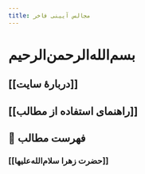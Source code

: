 ```yaml
---
title: مجالس آیینی فاخر
---
```


# بسم‌الله‌الرحمن‌الرحیم
## [[دربارۀ سایت]]
## [[راهنمای استفاده از مطالب]]
## 📝 فهرست مطالب
### [[حضرت زهرا سلام‌الله‌علیها]]



